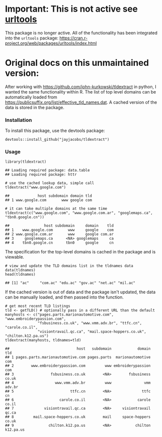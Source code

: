 # Important: This is not active see [urltools](https://cran.r-project.org/web/packages/urltools/index.html)

This package is no longer active.  All of the functionality has been integrated into the `urltools` package:
https://cran.r-project.org/web/packages/urltools/index.html


# Original docs on this unmaintained version:

After working with <https://github.com/john-kurkowski/tldextract> in
python, I wanted the same functionality within R. The list of top level
domains can be automatically loaded from
<https://publicsuffix.org/list/effective_tld_names.dat>. A cached
version of the data is stored in the package.

### Installation

To install this package, use the devtools package:

    devtools::install_github("jayjacobs/tldextract")

### Usage

    library(tldextract)

    ## Loading required package: data.table
    ## Loading required package: httr

    # use the cached lookup data, simple call
    tldextract("www.google.com")

    ##             host subdomain domain tld
    ## 1 www.google.com       www google com

    # it can take multiple domains at the same time
    tldextract(c("www.google.com", "www.google.com.ar", "googlemaps.ca", "tbn0.google.cn"))

    ##                host subdomain     domain    tld
    ## 1    www.google.com       www     google    com
    ## 2 www.google.com.ar       www     google com.ar
    ## 3     googlemaps.ca      <NA> googlemaps     ca
    ## 4    tbn0.google.cn      tbn0     google     cn

The specification for the top-level domains is cached in the package and
is viewable.

    # view and update the TLD domains list in the tldnames data
    data(tldnames)
    head(tldnames)

    ## [1] "ac"     "com.ac" "edu.ac" "gov.ac" "net.ac" "mil.ac"

If the cached version is out of data and the package isn't updated, the
data can be manually loaded, and then passed into the function.

    # get most recent TLD listings
    tld <- getTLD() # optionally pass in a different URL than the default
    manyhosts <- c("pages.parts.marionautomotive.com", "www.embroiderypassion.com", 
                   "fsbusiness.co.uk", "www.vmm.adv.br", "ttfc.cn", "carole.co.il",
                   "visiontravail.qc.ca", "mail.space-hoppers.co.uk", "chilton.k12.pa.us")
    tldextract(manyhosts, tldnames=tld)

    ##                               host   subdomain            domain       tld
    ## 1 pages.parts.marionautomotive.com pages.parts  marionautomotive       com
    ## 2        www.embroiderypassion.com         www embroiderypassion       com
    ## 3                 fsbusiness.co.uk        <NA>        fsbusiness     co.uk
    ## 4                   www.vmm.adv.br         www               vmm    adv.br
    ## 5                          ttfc.cn        <NA>              ttfc        cn
    ## 6                     carole.co.il        <NA>            carole     co.il
    ## 7              visiontravail.qc.ca        <NA>     visiontravail     qc.ca
    ## 8         mail.space-hoppers.co.uk        mail     space-hoppers     co.uk
    ## 9                chilton.k12.pa.us        <NA>           chilton k12.pa.us
